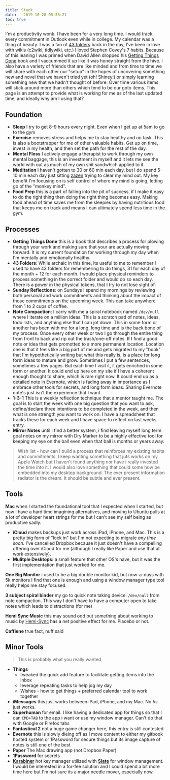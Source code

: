```yaml
---
title: Stack
date:   2019-10-28 05:58:21
toc: true
---
```


I'm a productivity wonk. I have been for a very long time. I would track every commitment in Outlook even while in college. My calendar was a thing of beauty. I was a fan of [43 folders](http://www.43folders.com) back in the day, I've been in love with wikis (c2wiki, tidlywiki, etc.) I loved Stephen Covey's 7 habits. Because of this leaning I was primed when David Allen dropped his [Getting Things Done](https://www.amazon.com/Getting-Things-Done-Stress-Free-Productivity/dp/0142000280) book and I vaccummed it up like it was honey straight from the hive. I also have a variety of friends that are like minded and from time to time we will share with each other our "setup" in the hopes of uncovering something new and novel that we haven't tried yet (oh! Shiney!) or simply learning something new that we hadn't thought of before. Over time various items will stick around more than others which tend to be our goto items. This page is an attempt to provide what is working for me as of the last updated time, and ideally why am I using that?

## Foundation

- **Sleep** I try to get 8-9 hours every night. Even when I get up at 5am to go to the gym
- **Exercise** removes stress and helps me to stay healthy and on task. This is also a bootstrapper for me of other valuable habits. Get up on time, invest in my health, and then set the path for the rest of the day.
- **Mental Floss** I actively engage a therapist to work through my own mental baggage, this is an investment in myself and it lets me see the world with out as much of my own shit sandwhich applied to it.
- **Meditation** I haven't gotten to 30 or 60 min each day, but I do spend 5-10 min each day just sitting [zazen](https://en.wikipedia.org/wiki/Zazen) trying to clear my mind out. My key benefit I'm focusing on is self control of where my mind is going, letting go of the "monkey mind".
- **Food Prep** this is a part of falling into the pit of success, if I make it easy to do the right thing then doing the right thing becomes easy. Making food ahead of time saves me from the sleepies by having nutritious food that keeps me on track and means I can ultimately spend less time in the gym.

## Processes

- **Getting Things Done** this is a book that describes a process for plowing through your work and making sure that your are actually moving forward. It is my current foundation for working through my day when I'm mentally and emotionally healthy.
- **43 Folders**: While archaic in this time, its useful to me to remember I used to have 43 folders for remembering to do things, 31 for each day of the month + 12 for each month. I would place physical reminders to process something in the correct folder and would do so each day. There is a power in the physical tokens, that I try to not lose sight of.
- **Sunday Reflections**: on Sundays I spend my mornings by reviewing both personal and work commitments and thinking about the impact of those commitments on the upcoming week. This can take anywhere from 1 to 2 cups of coffee.
- **Note Compaction**: I carry with me a spiral notebook named `/dev/null` where I iterate on a million ideas. This is a scratch pad of notes, ideas, todo lists, and anything else that I can jot down. This in some form or another has been with me for a long, long time and is the back bone of my process. Once every other week or two I go through the entire thing from front to back and rip out the trash/one-off notes. If I find a good note or idea that gets promotted to a more permanent location. Location one is that it feels like a big part of me and gets migrated to my "book" that I'm hypothetically writing but what this really is, is a place for long form ideas to mature and grow. Sometimes I put a few sentences, sometimes a few pages. But each time I visit it, it gets enriched in some form or another. It could end up here on my site if I have a coherent enough thought to share, which is rare right now. It could end up as a detailed note in Evernote, which is fading away in importance as I embrace other tools for secrets, and long form ideas. Sharing Evernote note's just isn't the experience that I want.
- **1-3-1** This is a weekly reflection technique that a mentor taught me. The goal is to start the week with one big question that you want to ask, define/declare three intentions to be completed in the week, and then what is one strength you want to work on. I have a spreadsheet that tracks these for each week and I have space to reflect on last weeks entry.
- **Mirror Notes** until I find a better system, i find leaving myself long term goal notes on my mirror with Dry Marker to be a highly effective tool for keeping my eye on the ball even when that ball is months or years away.

> Wish list - how can I build a process that reinforces my existing habits and commitments. I keep wanting something that juts works on my Apple Watch but I haven't found anything nor have i really invested the time into it. I would also love something that could some how be embedded into my desktop background. The ever present information radiator is the dream. It should be subtle and ever present.


## Tools

**Mac** when I started the foundational tool that I expected when I started, but now I have a hard time imagining alternatives, and moving to Ubuntu pulls at a lot of developer heart strings for me but I can't see my self being as productive sadly.

- **iCloud** makes backups just work across iPad, iPhone, and Mac. This is a pretty big form of "lock in" but I'm not expecting to migrate _any time soon._ I've cancelled Dropbox because it just doesn't have a compelling offering over iCloud for me (although I really like Paper and use that at work extensively).
- **Mulitple Desktops:** a small feature that other OS's have, but it was the first implementation that just worked for me.

**One Big Monitor** i used to be a big double monitor kid, but now-a-days with 5k monitors I find that one is enough and using a window manager type tool really helps me stay focused.

**3 subject spiral binder** my go to quick note taking device. `/dev/null` from note compaction. This way I don't have to have a computer open to take notes which leads to distractions (for me)

**Hemi Sync Music** this may sound odd but something about working to music by [Hemi-Sync](https://hemi-sync.com) has a net positive effect for me. Placebo or not.

**Caffiene** true fact, nuff said

## Minor Tools

> This is probably what you really wanted

- **Things**
    - tweaked the quick add feature to facilitate getting items into the inbox
    - leverage repeating tasks to help jog my day
    - Wishes - how to get things + preferred calendar tool to work together
- **iMessages** this just works between iPad, iPhone, and my Mac. No _bs_ just works.
- **Superhuman** for email. I like having a dedicated app for things so that I can `CMD+TAB` to the app i want or use my window manager. Can't do that with Google or Firefox tabs
- **Fantastical 2** not a huge game changer here, this entry is still contested
- **Evernote** this is slowly dieing off as I move content to either my gitbook hosted system or 1Password for secure things but its image capture of notes is still one of the best
- **Paper** The Mac drawing app (not Dropbox Paper)
- **1Password** for secrets
- [**Karabiner**](https://pqrs.org/osx/karabiner/) hot key manager utilized with [**Slate**](https://github.com/jigish/slate) for window management. I would be interested in a for-fee solution and I could spend a bit more time here but I'm not sure its a major needle mover, especially now.



